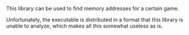 This library can be used to find memory addresses for a certain game.

Unfortunately, the executable is distributed in a format that this library is unable to
analyze, which makes all this somewhat useless as is.

